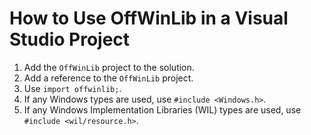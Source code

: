 # How to Use OffWinLib in a Visual Studio Project
1. Add the `OffWinLib` project to the solution.
2. Add a reference to the `OffWinLib` project.
3. Use `import offwinlib;`.
4. If any Windows types are used, use `#include <Windows.h>`.
5. If any Windows Implementation Libraries (WIL) types are used, use `#include <wil/resource.h>`.
